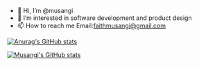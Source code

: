 - 👋 Hi, I’m @musangi
- 👀 I’m interested in software development and product design
- 📫 How to reach me Email:faithmusangi@gmail.com

[![Anurag's GitHub stats](https://github-readme-stats.vercel.app/api?username=musangi)](https://github.com/anuraghazra/github-readme-stats)

[![Musangi's GitHub stats](https://github-readme-stats.vercel.app/api?username=musangi)](https://github.com/anuraghazra/github-readme-stats)


